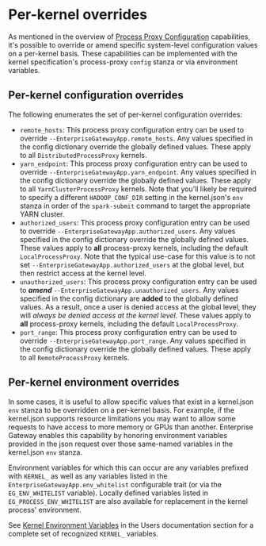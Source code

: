 # Per-kernel overrides
As mentioned in the overview of [Process Proxy Configuration](../contributors/system-architecture.md#process-proxy-configuration)
capabilities, it's possible to override or amend specific system-level configuration values on a per-kernel basis.  These capabilities can be implemented with the kernel specification's process-proxy `config` stanza or via environment variables.

## Per-kernel configuration overrides

The following enumerates the set of per-kernel configuration overrides:

* `remote_hosts`: This process proxy configuration entry can be used to override `--EnterpriseGatewayApp.remote_hosts`.
  Any values specified in the config dictionary override the globally defined values.  These apply to all
  `DistributedProcessProxy` kernels.
* `yarn_endpoint`: This process proxy configuration entry can be used to override `--EnterpriseGatewayApp.yarn_endpoint`.
  Any values specified in the config dictionary override the globally defined values.  These apply to all
  `YarnClusterProcessProxy` kernels.  Note that you'll likely be required to specify a different `HADOOP_CONF_DIR`
  setting in the kernel.json's `env` stanza in order of the `spark-submit` command to target the appropriate YARN cluster.
* `authorized_users`: This process proxy configuration entry can be used to override
  `--EnterpriseGatewayApp.authorized_users`.  Any values specified in the config dictionary override the globally
  defined values.  These values apply to **all** process-proxy kernels, including the default `LocalProcessProxy`.  Note
  that the typical use-case for this value is to not set `--EnterpriseGatewayApp.authorized_users` at the global level,
  but then restrict access at the kernel level.
* `unauthorized_users`: This process proxy configuration entry can be used to **_amend_**
  `--EnterpriseGatewayApp.unauthorized_users`.  Any values specified in the config dictionary are **added** to the
  globally defined values.  As a result, once a user is denied access at the global level, they will _always be denied
  access at the kernel level_.  These values apply to **all** process-proxy kernels, including the default
  `LocalProcessProxy`.
* `port_range`: This process proxy configuration entry can be used to override `--EnterpriseGatewayApp.port_range`.
  Any values specified in the config dictionary override the globally defined values.  These apply to all
  `RemoteProcessProxy` kernels.

## Per-kernel environment overrides
In some cases, it is useful to allow specific values that exist in a kernel.json `env` stanza to be
overridden on a per-kernel basis.  For example, if the kernel.json supports resource limitations you
may want to allow some requests to have access to more memory or GPUs than another.  Enterprise
Gateway enables this capability by honoring environment variables provided in the json request over
those same-named variables in the kernel.json `env` stanza.

Environment variables for which this can occur are any variables prefixed with `KERNEL_`
as well as any variables
listed in the `EnterpriseGatewayApp.env_whitelist` configurable trait (or via
the `EG_ENV_WHITELIST` variable).  Locally defined variables listed in `EG_PROCESS_ENV_WHITELIST`
are also available for replacement in the kernel process' environment.

See [Kernel Environment Variables](../users/kernel-envs.md) in the Users documentation section for a complete set of recognized `KERNEL_` variables.
